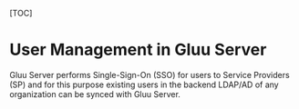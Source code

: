 [TOC]

# User Management in Gluu Server
Gluu Server performs Single-Sign-On (SSO) for users to Service Providers (SP) and for this purpose existing users in the backend LDAP/AD of any organization can be synced with Gluu Server. 